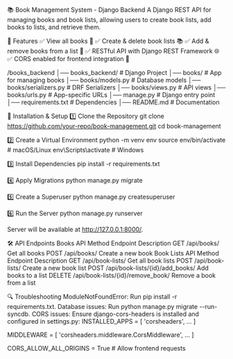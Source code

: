 📚 Book Management System - Django Backend
A Django REST API for managing books and book lists, allowing users to create book lists, add books to lists, and retrieve them.


🚀 Features
✅ View all books 📖
✅ Create & delete book lists 📚
✅ Add & remove books from a list 📝
✅ RESTful API with Django REST Framework 🌐
✅ CORS enabled for frontend integration 🔄


/books_backend
│── books_backend/      # Django Project
│── books/              # App for managing books
│── books/models.py     # Database models
│── books/serializers.py # DRF Serializers
│── books/views.py      # API views
│── books/urls.py       # App-specific URLs
│── manage.py           # Django entry point
│── requirements.txt    # Dependencies
│── README.md           # Documentation


🔧 Installation & Setup
1️⃣ Clone the Repository
git clone https://github.com/your-repo/book-management.git
cd book-management


2️⃣ Create a Virtual Environment
python -m venv env
source env/bin/activate  # macOS/Linux
env\Scripts\activate  # Windows


3️⃣ Install Dependencies
pip install -r requirements.txt

4️⃣ Apply Migrations
python manage.py migrate


5️⃣ Create a Superuser
python manage.py createsuperuser


6️⃣ Run the Server
python manage.py runserver

Server will be available at http://127.0.0.1:8000/.





🛠 API Endpoints
Books API
Method	Endpoint	Description
GET	/api/books/	Get all books
POST	/api/books/	Create a new book
Book Lists API
Method	Endpoint	Description
GET	/api/book-lists/	Get all book lists
POST	/api/book-lists/	Create a new book list
POST	/api/book-lists/{id}/add_books/	Add books to a list
DELETE	/api/book-lists/{id}/remove_book/	Remove a book from a list



🔍 Troubleshooting
ModuleNotFoundError: Run pip install -r requirements.txt.
Database issues: Run python manage.py migrate --run-syncdb.
CORS issues: Ensure django-cors-headers is installed and configured in settings.py:
INSTALLED_APPS = [
    'corsheaders',
    ...
]

MIDDLEWARE = [
    'corsheaders.middleware.CorsMiddleware',
    ...
]

CORS_ALLOW_ALL_ORIGINS = True  # Allow frontend requests

